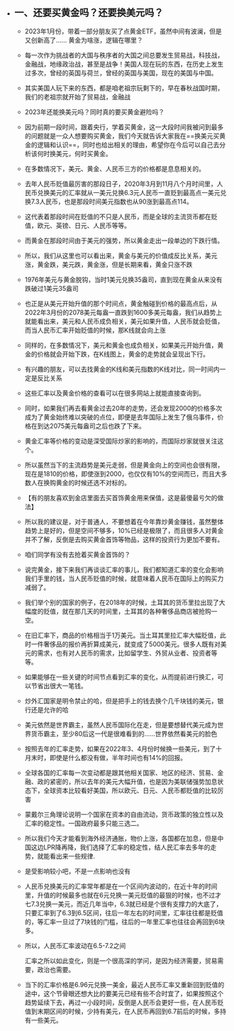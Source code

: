- ## 一、还要买黄金吗？还要换美元吗？
	- 2023年1月份，带着一部分朋友买了点黄金ETF，虽然中间有波澜，但是又创新高了……
	  黄金为啥涨，逻辑在哪里？
	- 每一次作为挑战者的大国与秩序者的大国之间总要发生贸易战，科技战，金融战，地缘政治战，甚至是战争！美国人现在玩的东西，在历史上发生过多次，曾经的英国与荷兰，曾经的英国与美国，现在的美国与中国。
	- 其实美国人玩下来的东西，都是咱老祖宗玩剩下的，早在春秋战国时期，我们的老祖宗就开始了贸易战，金融战
	- 2023年还能换美元吗？同时真的要买黄金避险吗？
	- 因为前期一段时间，跟着央行，学着买黄金，这一大段时间我被问到最多的问题就是一众人想要购买黄金，我们今天就告诉大家我在==换美元买黄金的逻辑和认识==，同时也给出相关的理由，希望你在今后可以自己去分析该何时换美元，何时买黄金。
	- 在多数情况下，美元、黄金、人民币三方的价格都是息息相关的。
	- 去年人民币贬值最厉害的那段日子，2020年3月到11月八个月时间里，人民币兑换美元的汇率就从一美元兑换6.3元人民币一直贬到最高点一美元兑换7.3人民币，也是那段时间美元指数也从90涨到最高点114。
	- 这代表着那段时间在贬值的不只是人民币，而是全球的主流货币都在贬值，欧元、英镑、日元、人民币等等。
	- 而黄金在那段时间由于美元的强势，所以黄金走出一段单边的下跌行情。
	- 所以，我们从这里也可以看出来，黄金与美元的价值成反比关系，美元涨，黄金跌，美元跌，黄金涨，但是长期来看，黄金只涨不跌
	- 1976年美元与黄金脱钩，当时1美元兑换35盎司，直到现在黄金从来没有跌破过1美元35盎司
	- 也正是从美元开始升值的那个时间点，黄金触碰到价格的最高点后，从2022年3月份的2078美元每盎一直跌到1600多美元每盎，我们从趋势上就能看出来，美元和人民币成负相关，美元如果升值，人民币就会贬值，而当人民币汇率开始贬值的时候，那K线就会向上涨
	- 同样的，在多数情况下，美元和黄金也成负相关，如果美元开始升值，黄金的价格就会开始下跌，在K线图上，黄金的走势就会呈现出下行。
	- 有兴趣的朋友，可以去找黄金的K线和美元指数的K线对比，同一时间内一定是反比关系
	- 这些汇率以及黄金价格的查看可以在很多网站上就能直接查询到。
	- 同时，如果我们再去看黄金过去20年的走势，还会发现2000的价格多次成为了黄金始终难以突破的点位，即便是去年国际上发生了俄乌事件，价格在到达2075美元每盎司之后也跌了下来。
	- 黄金汇率等价格的变动是深受国际炒家的影响的，而国际炒家就很关注这个。
	- 所以虽然当下的主流趋势是美元走弱，但是黄金向上的空间也会很有限，现在是1810的价格，即使涨到2000，也仅仅有10%的空间而已，而且大多数人在换购黄金的时候还选不对标的。
	- 【有的朋友喜欢到金店里面去买首饰黄金用来保值，这是最傻最亏欠的做法】
	- 所以我的建议是，对于普通人，不要想着在今年靠炒黄金赚钱，虽然整体趋势上是好的，但是空间不够多，10%已经是极限了，而且很多人对黄金并不了解，反倒是去购买黄金首饰等物品，这样的投资行为更加不要有。
	- 咱们同学有没有去抢着买黄金首饰的？
	- 说完黄金，接下来我们再谈谈汇率的事儿，我们都知道汇率的变化会影响我们手里的钱，当人民币贬值的时候，就意味着人民币在国际上的购买力减弱了。
	- 我们举个别的国家的例子，在2018年的时候，土耳其的货币里拉出现了大幅度的贬值，就在那几天的时间里，土耳其的各种奢侈品商店被抢购一空。
	- 在旧汇率下，商品的价格相当于1万美元。当土耳其里拉汇率大幅贬值，此时一件奢侈品的报价再折算成美元，就变成了5000美元。很多人既有对美元的需求，也有对人民币的需求，比如留学生、外贸从业者、投资者等等。
	- 如果能够在一些关键的时间节点看到汇率的变化，从而提前进行换汇，可以节省出很大一笔钱。
	- 炒外汇国家是明令禁止的哈，但是把手上的钱去换个几千块钱的美元，银行还是允许的哈
	- 美元依然是世界霸主，虽然人民币国际化在走，但是要想替代美元成为世界货币霸主，至少80后这一代是很难看到的……世界依然看美元的脸色
	- 按照去年的汇率走势，如果在2022年3、4月份时候换一些美元，到了十月末时，即使是什么都没有做，半年时间也有14%的回报。
	- 全球各国的汇率每一次变动都是跟其他相关国家、地区的经济、贸易、金融、政的紧密的，所以去年的美元大幅升值，也是因为美联储强势加息状态下，全球资本比较看好美国，所以欧元、日元、人民币都贬值的比较厉害
	- 蒙戴尔三角理论说明一个国家在资本的自由流动，货币政策的独立性以及汇率的稳定性。一国政府最多只能三选二。
	- 所以我们今天才能看到海外经济通胀，物价上涨，各国都在加息，但是中国这边LPR降再降，我们选择了汇率的稳定性，结人民汇率去多年的走势，就能看出来一些规律.
	- 是受影响较小吧，不是一点影响也没有
	- 人民币兑换美元的汇率常年都是在一个区间内波动的，在近十年的时间里，升值的时候最多也就在6元兑换一美元贬值的最狠的时候，也不过才七7.3兑换一美元，而近几年当中，6.3就已经是个很有支撑力的大底了，只要汇率到了6.3到6.5区间，往后一年左右的时间里，汇率往往都是贬值的，等汇率一旦过了7块钱的门槛，往后的一年里汇率也往往会再回到6块多。
	- 所以，人民币汇率波动在6.5-7.2之间
	   
	  汇率之所以如此变化，则是一个很高深的学问，是因为经济需要，贸易需要，政治也需要。
	- 当下的汇率价格是6.96元兑换一美金，最近人民币汇率又重新回到贬值的途中，这个节骨眼还想大比的要美元已经有些不合时宜了，如果按照这个趋势延续下去，再过一小段时间，反倒是人民币会更好一些，在人民币贬值到末期区间的时候，少持有美元，在人民币再回到6.7前后的时候，多持有一些美元。
